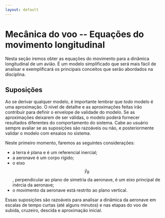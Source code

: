 ```yaml
---
layout: default
---
```


Mecânica do voo -- Equações do movimento longitudinal
=====================================================

Nesta seção iremos obter as equações do movimento para a dinâmica longitudinal
de um avião. É um modelo simplificado que será mais fácil de analisar e
exemplificará os principais conceitos que serão abordados na disciplina.

Suposições
----------

Ao se derivar qualquer modelo, é importante lembrar que _todo_ modelo é uma
aproximação. O nível de detalhe e as aproximações feitas irão contribuir para
definir o envelope de validade do modelo. Se as aproximações deixarem de ser
válidas, o modelo poderá fornecer resultados diferentes do comportamento do
sistema. Cabe ao usuário sempre avaliar se as suposições são razoáveis ou não,
e posteriormente validar o modelo com ensaios no sistema.

Neste primeiro momento, faremos as seguintes considerações:

* a terra é plana e é um referencial inercial;
* a aeronave é um corpo rígido;
* o eixo $$\hat y_B$$, perpendicular ao plano de simetria da aeronave, é um eixo
  principal de inércia da aeronave;
* o movimento da aeronave está restrito ao plano vertical. 

Essas suposições são razoáveis para analisar a dinâmica da aeronave em escalas
de tempo curtas (até alguns minutos) e nas etapas do voo de subida, cruzeiro,
descida e aproximação inicial.